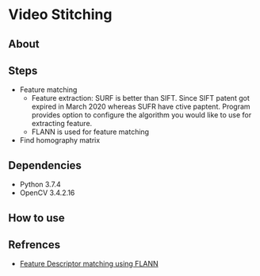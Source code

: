 # Video Stitching
## About

## Steps
* Feature matching
  * Feature extraction: SURF is better than SIFT. Since SIFT patent got expired in March 2020 whereas SUFR have ctive paptent. Program provides option to configure the algorithm you would like to use for extracting feature.
  * FLANN is used for feature matching
* Find homography matrix 

## Dependencies
* Python 3.7.4
* OpenCV 3.4.2.16

## How to use

## Refrences
* [Feature Descriptor matching using FLANN](https://opencv-python-tutroals.readthedocs.io/en/latest/py_tutorials/py_feature2d/py_matcher/py_matcher.html)
